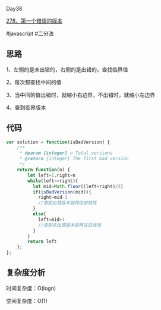 Day38

[278、第一个错误的版本](https://leetcode-cn.com/problems/first-bad-version/)

#javascript #二分法
## 思路
1、左侧的是未出错的，右侧的是出错的，查找临界值

2、每次都查找中间的值

3、当中间的值出错时，就缩小右边界，不出错时，就缩小左边界

4、查到临界版本

## 代码
```javascript
var solution = function(isBadVersion) {
    /**
     * @param {integer} n Total versions
     * @return {integer} The first bad version
     */
    return function(n) {
        let left=1,right=n
        while(left<=right){
          let mid=Math.floor((left+right)/2)
          if(isBadVersion(mid)){
            right=mid-1
            //查到出错版本就再往前找找
          }
          else{
            left=mid+1
            //查到未出错版本就再往后找找
          }
        }
        return left
    };
};
```
## 复杂度分析
时间复杂度：O(logn)

空间复杂度：O(1)
